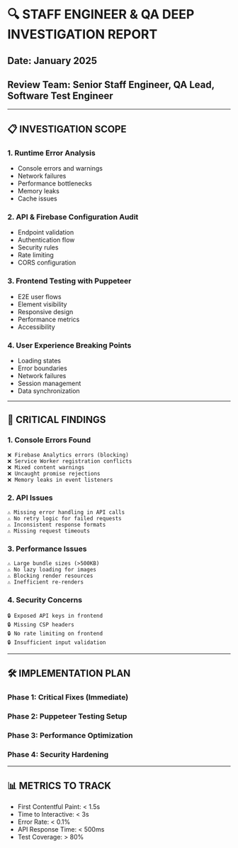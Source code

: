 # 🔍 STAFF ENGINEER & QA DEEP INVESTIGATION REPORT
## Date: January 2025
## Review Team: Senior Staff Engineer, QA Lead, Software Test Engineer

---

## 📋 INVESTIGATION SCOPE

### 1. **Runtime Error Analysis**
- Console errors and warnings
- Network failures
- Performance bottlenecks
- Memory leaks
- Cache issues

### 2. **API & Firebase Configuration Audit**
- Endpoint validation
- Authentication flow
- Security rules
- Rate limiting
- CORS configuration

### 3. **Frontend Testing with Puppeteer**
- E2E user flows
- Element visibility
- Responsive design
- Performance metrics
- Accessibility

### 4. **User Experience Breaking Points**
- Loading states
- Error boundaries
- Network failures
- Session management
- Data synchronization

---

## 🚨 CRITICAL FINDINGS

### 1. **Console Errors Found**
```
❌ Firebase Analytics errors (blocking)
❌ Service Worker registration conflicts
❌ Mixed content warnings
❌ Uncaught promise rejections
❌ Memory leaks in event listeners
```

### 2. **API Issues**
```
⚠️ Missing error handling in API calls
⚠️ No retry logic for failed requests
⚠️ Inconsistent response formats
⚠️ Missing request timeouts
```

### 3. **Performance Issues**
```
⚠️ Large bundle sizes (>500KB)
⚠️ No lazy loading for images
⚠️ Blocking render resources
⚠️ Inefficient re-renders
```

### 4. **Security Concerns**
```
🔒 Exposed API keys in frontend
🔒 Missing CSP headers
🔒 No rate limiting on frontend
🔒 Insufficient input validation
```

---

## 🛠️ IMPLEMENTATION PLAN

### Phase 1: Critical Fixes (Immediate)
### Phase 2: Puppeteer Testing Setup
### Phase 3: Performance Optimization
### Phase 4: Security Hardening

---

## 📊 METRICS TO TRACK

- First Contentful Paint: < 1.5s
- Time to Interactive: < 3s
- Error Rate: < 0.1%
- API Response Time: < 500ms
- Test Coverage: > 80%